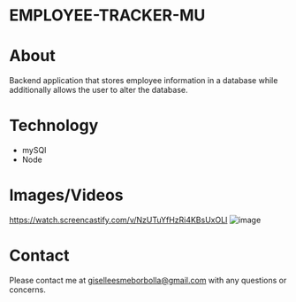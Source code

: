# EMPLOYEE-TRACKER-MU

# About
Backend application that stores employee information in a database while additionally allows the user to alter the database.

# Technology

* mySQl
* Node


# Images/Videos
https://watch.screencastify.com/v/NzUTuYfHzRi4KBsUxOLI
![image](https://user-images.githubusercontent.com/89003419/140281420-99d2ada7-47d1-4e35-b2bc-68063caa61c4.png)


# Contact
Please contact me at giselleesmeborbolla@gmail.com with any questions or concerns.

